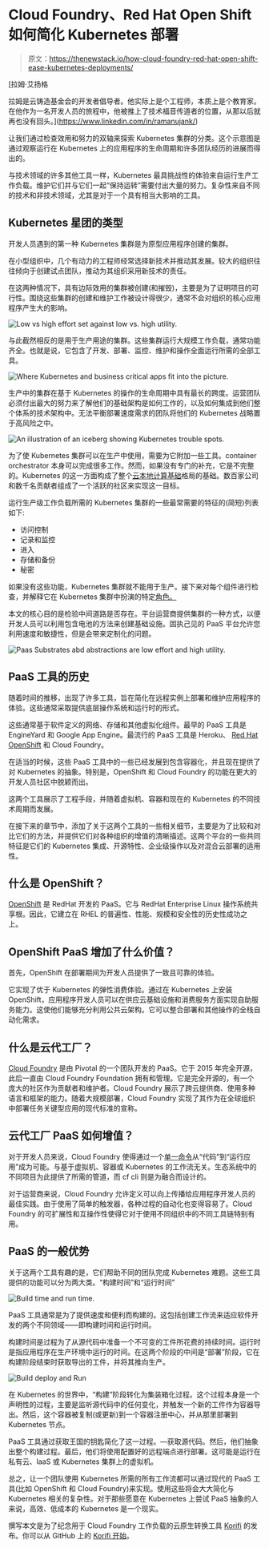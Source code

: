 # Cloud Foundry、Red Hat Open Shift 如何简化 Kubernetes 部署

> 原文：<https://thenewstack.io/how-cloud-foundry-red-hat-open-shift-ease-kubernetes-deployments/>

[](https://www.linkedin.com/in/ramanujank/)

 [拉姆·艾扬格

拉姆是云铸造基金会的开发者倡导者。他实际上是个工程师，本质上是个教育家。在他作为一名开发人员的旅程中，他被推上了技术福音传道者的位置，从那以后就再也没有回头。](https://www.linkedin.com/in/ramanujank/) [](https://www.linkedin.com/in/ramanujank/)

让我们通过检查效用和努力的双轴来探索 Kubernetes 集群的分类。这个示意图是通过观察运行在 Kubernetes 上的应用程序的生命周期和许多团队经历的进展而得出的。

与技术领域的许多其他工具一样，Kubernetes 最具挑战性的体验来自运行生产工作负载。维护它们并与它们一起“保持运转”需要付出大量的努力。复杂性来自不同的技术和非技术领域，尤其是对于一个具有相当大影响的工具。

## Kubernetes 星团的类型

开发人员遇到的第一种 Kubernetes 集群是为原型应用程序创建的集群。

在小型组织中，几个有动力的工程师经常选择新技术并推动其发展。较大的组织往往倾向于创建试点团队，推动为其组织采用新技术的责任。

在这两种情况下，具有边际效用的集群被创建(和摧毁)，主要是为了证明项目的可行性。围绕这些集群的创建和维护工作被设计得很少，通常不会对组织的核心应用程序产生大的影响。

![Low vs high effort set against low vs. high utility.](img/786622fb1277beaeb4cc7e48c1ed5b87.png)

与此截然相反的是用于生产用途的集群。这些集群运行大规模工作负载，通常功能齐全。也就是说，它包含了开发、部署、监控、维护和操作全面运行所需的全部工具。

![Where Kubernetes and business critical apps fit into the picture.](img/8a3d3f6a2a741f320c01c180b4ca2f79.png)

生产中的集群在基于 Kubernetes 的操作的生命周期中具有最长的跨度。运营团队必须付出最大的努力来了解他们的基础架构是如何工作的，以及如何集成到他们整个体系的技术架构中。无法平衡部署速度需求的团队将他们的 Kubernetes 战略置于高风险之中。

![An illustration of an iceberg showing Kubernetes trouble spots.](img/3e30a296cafd2c86d031c6f48ff4ed6e.png)

为了使 Kubernetes 集群可以在生产中使用，需要为它附加一些工具。container orchestrator 本身可以完成很多工作。然而，如果没有专门的补充，它是不完整的。Kubernetes 的这一方面构成了整个[云本地计算基础](https://cncf.io/?utm_content=inline-mention)格局的基础。数百家公司和数千名贡献者组成了一个活跃的社区来实现这一目标。

运行生产级工作负载所需的 Kubernetes 集群的一些最常需要的特征的(简短)列表如下:

*   访问控制
*   记录和监控
*   进入
*   存储和备份
*   秘密

如果没有这些功能，Kubernetes 集群就不能用于生产。接下来对每个组件进行检查，并解释它在 Kubernetes 集群中扮演的特定[角色。](https://thenewstack.io/do-i-really-need-kubernetes/)

本文的核心目的是检验中间道路是否存在。平台运营商提供集群的一种方式，以便开发人员可以利用包含电池的方法来创建基础设施。固执己见的 PaaS 平台允许您利用速度和敏捷性，但是会带来定制化的问题。

![Paas Substrates abd abstractions are low effort and high utility.](img/9809889170fa34a62e631c50fade371e.png)

## PaaS 工具的历史

随着时间的推移，出现了许多工具，旨在简化在远程实例上部署和维护应用程序的体验。这些通常采取提供底层操作系统和运行时的形式。

这些通常基于软件定义的网络、存储和其他虚拟化组件。最早的 PaaS 工具是 EngineYard 和 Google App Engine。最流行的 PaaS 工具是 Heroku、 [Red Hat OpenShift](https://www.openshift.com/try?utm_content=inline-mention) 和 Cloud Foundry。

在适当的时候，这些 PaaS 工具中的一些已经发展到包含容器化，并且现在提供了对 Kubernetes 的抽象。特别是，OpenShift 和 Cloud Foundry 的功能在更大的开发人员社区中脱颖而出。

这两个工具展示了工程手段，并随着虚拟机、容器和现在的 Kubernetes 的不同技术周期而发展。

在接下来的章节中，添加了关于这两个工具的一些相关细节，主要是为了比较和对比它们的方法，并提供它们对各种组织的增值的清晰描述。这两个平台的一些共同特征是它们的 Kubernetes 集成、开源特性、企业级操作以及对混合云部署的适用性。

## 什么是 OpenShift？

[OpenShift](https://www.redhat.com/en/technologies/cloud-computing/openshift) 是 RedHat 开发的 PaaS。它与 RedHat Enterprise Linux 操作系统共享根。因此，它建立在 RHEL 的普遍性、性能、规模和安全性的历史性成功之上。

## OpenShift PaaS 增加了什么价值？

首先，OpenShift 在部署期间为开发人员提供了一致且可靠的体验。

它实现了优于 Kubernetes 的弹性消费体验。通过在 Kubernetes 上安装 OpenShift，应用程序开发人员可以在供应云基础设施和消费服务方面实现自助服务能力。这使他们能够充分利用公共云架构。它可以整合部署和其他操作的全栈自动化需求。

## 什么是云代工厂？

[Cloud Foundry](https://www.cloudfoundry.org/) 是由 Pivotal 的一个团队开发的 PaaS。它于 2015 年完全开源，此后一直由 Cloud Foundry Foundation 拥有和管理。它是完全开源的，有一个庞大的社区作为贡献者和维护者。Cloud Foundry 展示了跨云提供商、使用多种语言和框架的能力。随着大规模部署，Cloud Foundry 实现了其作为在全球组织中部署任务关键型应用的现代标准的宣称。

## 云代工厂 PaaS 如何增值？

对于开发人员来说，Cloud Foundry 使得通过一个[单一命令](https://docs.cloudfoundry.org/devguide/push.html)从“代码”到“运行应用”成为可能。与基于虚拟机、容器或 Kubernetes 的工作流无关。生态系统中的不同项目为此提供了所需的管道，而 cf cli 则是为融合而设计的。

对于运营商来说，Cloud Foundry 允许定义可以向上传播给应用程序开发人员的最佳实践。由于使用了简单的触发器，各种过程的自动化也变得容易了。Cloud Foundry 的可扩展性和互操作性使得它对于使用不同组织中的不同工具链特别有用。

## PaaS 的一般优势

关于这两个工具有趣的是，它们帮助不同的团队完成 Kubernetes 难题。这些工具提供的功能可以分为两大类。“构建时间”和“运行时间”

![Build time and run time.](img/9683e6e0c6049c160ec11875a232d756.png)

PaaS 工具通常是为了提供速度和便利而构建的。这包括创建工作流来适应软件开发的两个不同领域——即构建时间和运行时间。

构建时间是过程为了从源代码中准备一个不可变的工件所花费的持续时间。运行时是指应用程序在生产环境中运行的时间。在这两个阶段的中间是“部署”阶段，它在构建阶段结束时获取导出的工件，并将其推向生产。

![Build deploy and Run](img/e90d96d7664883396b6df738216a8652.png)

在 Kubernetes 的世界中，“构建”阶段转化为集装箱化过程。这个过程本身是一个声明性的过程，主要是监听源代码中的任何变化，并触发一个新的工件作为容器导出。然后，这个容器被复制(或更新)到一个容器注册中心，并从那里部署到 Kubernetes 节点。

PaaS 工具通过获取王国的钥匙简化了这一过程。—获取源代码。然后，他们抽象出整个构建过程。最后，他们将使用配置好的远程端点进行部署。这可能是运行在私有云、IaaS 或 Kubernetes 集群上的虚拟机。

总之，让一个团队使用 Kubernetes 所需的所有工作流都可以通过现代的 PaaS 工具(比如 OpenShift 和 Cloud Foundry)来实现。使用这些将会大大简化与 Kubernetes 相关的复杂性。对于那些愿意在 Kubernetes 上尝试 PaaS 抽象的人来说，高效、低成本的 Kubernetes 是一个现实。

撰写本文是为了纪念用于 Cloud Foundry 工作负载的云原生转换工具 [Korifi](https://korifi.cloudfoundry.org/) 的发布。你可以从 GitHub 上的 [Korifi 开始](https://github.com/cloudfoundry/korifi)。

<svg xmlns:xlink="http://www.w3.org/1999/xlink" viewBox="0 0 68 31" version="1.1"><title>Group</title> <desc>Created with Sketch.</desc></svg>